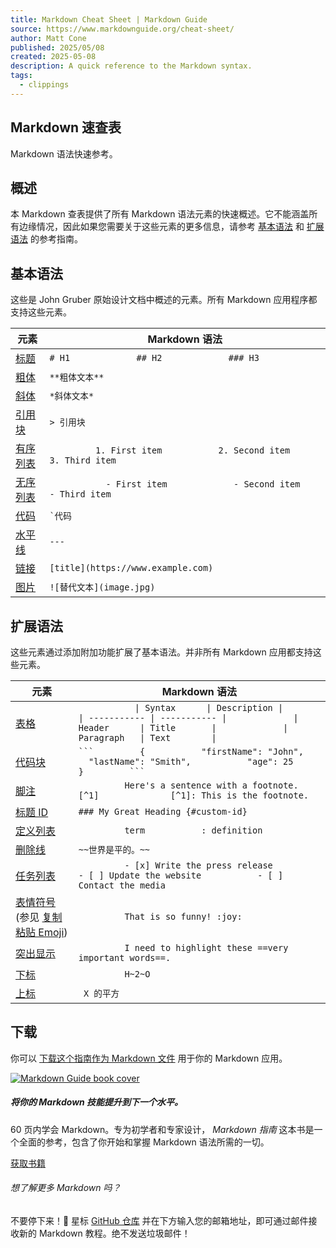 ```yaml
---
title: Markdown Cheat Sheet | Markdown Guide
source: https://www.markdownguide.org/cheat-sheet/
author: Matt Cone
published: 2025/05/08
created: 2025-05-08
description: A quick reference to the Markdown syntax.
tags:
  - clippings
---
```

## Markdown 速查表

Markdown 语法快速参考。

## 概述

本 Markdown 查表提供了所有 Markdown 语法元素的快速概述。它不能涵盖所有边缘情况，因此如果您需要关于这些元素的更多信息，请参考 [基本语法](https://www.markdownguide.org/basic-syntax/) 和 [扩展语法](https://www.markdownguide.org/extended-syntax/) 的参考指南。

## 基本语法

这些是 John Gruber 原始设计文档中概述的元素。所有 Markdown 应用程序都支持这些元素。

| 元素 | Markdown 语法 |
| --- | --- |
| [标题](https://www.markdownguide.org/basic-syntax/#headings) | `# H1             ## H2             ### H3` |
| [粗体](https://www.markdownguide.org/basic-syntax/#bold) | `**粗体文本**` |
| [斜体](https://www.markdownguide.org/basic-syntax/#italic) | `*斜体文本*` |
| [引用块](https://www.markdownguide.org/basic-syntax/#blockquotes-1) | `> 引用块` |
| [有序列表](https://www.markdownguide.org/basic-syntax/#ordered-lists) | `          1. First item           2. Second item           3. Third item          ` |
| [无序列表](https://www.markdownguide.org/basic-syntax/#unordered-lists) | `            - First item             - Second item             - Third item            ` |
| [代码](https://www.markdownguide.org/basic-syntax/#code) | `` `代码 `` |
| [水平线](https://www.markdownguide.org/basic-syntax/#horizontal-rules) | `---` |
| [链接](https://www.markdownguide.org/basic-syntax/#links) | `[title](https://www.example.com)` |
| [图片](https://www.markdownguide.org/basic-syntax/#images-1) | `![替代文本](image.jpg)` |

## 扩展语法

这些元素通过添加附加功能扩展了基本语法。并非所有 Markdown 应用都支持这些元素。

| 元素 | Markdown 语法 |
| --- | --- |
| [表格](https://www.markdownguide.org/extended-syntax/#tables) | `            \| Syntax      \| Description \|             \| ----------- \| ----------- \|             \| Header      \| Title       \|             \| Paragraph   \| Text        \|        ` |
| [代码块](https://www.markdownguide.org/extended-syntax/#fenced-code-blocks) | ` ```         {           "firstName": "John",           "lastName": "Smith",           "age": 25         }         ```        ` |
| [脚注](https://www.markdownguide.org/extended-syntax/#footnotes) | `          Here's a sentence with a footnote. [^1]              [^1]: This is the footnote.        ` |
| [标题 ID](https://www.markdownguide.org/extended-syntax/#heading-ids) | `### My Great Heading {#custom-id}` |
| [定义列表](https://www.markdownguide.org/extended-syntax/#definition-lists) | `          term           : definition        ` |
| [删除线](https://www.markdownguide.org/extended-syntax/#strikethrough) | `~~世界是平的。~~` |
| [任务列表](https://www.markdownguide.org/extended-syntax/#task-lists) | `          - [x] Write the press release           - [ ] Update the website           - [ ] Contact the media        ` |
| [表情符号](https://www.markdownguide.org/extended-syntax/#emoji)   (参见 [复制粘贴 Emoji](https://www.markdownguide.org/extended-syntax/#copying-and-pasting-emoji)) | `          That is so funny! :joy:        ` |
| [突出显示](https://www.markdownguide.org/extended-syntax/#highlight) | `          I need to highlight these ==very important words==.        ` |
| [下标](https://www.markdownguide.org/extended-syntax/#subscript) | `          H~2~O        ` |
| [上标](https://www.markdownguide.org/extended-syntax/#superscript) | `  X 的平方  ` |

## 下载

你可以 [下载这个指南作为 Markdown 文件](https://www.markdownguide.org/assets/markdown-cheat-sheet.md) 用于你的 Markdown 应用。

[![Markdown Guide book cover](https://mdg.imgix.net/assets/images/book-cover.jpg)](https://www.markdownguide.org/book/)

##### 将你的 Markdown 技能提升到下一个水平。

60 页内学会 Markdown。专为初学者和专家设计， *Markdown 指南* 这本书是一个全面的参考，包含了你开始和掌握 Markdown 语法所需的一切。

[获取书籍](https://www.markdownguide.org/book/)

###### 想了解更多 Markdown 吗？

不要停下来！🚀 星标 [GitHub 仓库](https://github.com/mattcone/markdown-guide) 并在下方输入您的邮箱地址，即可通过邮件接收新的 Markdown 教程。绝不发送垃圾邮件！